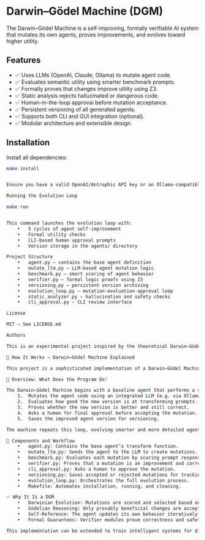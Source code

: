 # Darwin–Gödel Machine (DGM)

The Darwin–Gödel Machine is a self-improving, formally verifiable AI system that mutates its own agents, proves improvements, and evolves toward higher utility.

## Features

- ✅ Uses LLMs (OpenAI, Claude, Ollama) to mutate agent code.
- ✅ Evaluates semantic utility using smarter benchmark prompts.
- ✅ Formally proves that changes improve utility using Z3.
- ✅ Static analysis rejects hallucinated or dangerous code.
- ✅ Human-in-the-loop approval before mutation acceptance.
- ✅ Persistent versioning of all generated agents.
- ✅ Supports both CLI and GUI integration (optional).
- ✅ Modular architecture and extensible design.

## Installation

Install all dependencies:

```bash
make install


Ensure you have a valid OpenAI/Antrophic API key or an Ollama-compatible LLM installed.

Running the Evolution Loop

make run


This command launches the evolution loop with:
	•	5 cycles of agent self-improvement
	•	Formal utility checks
	•	CLI-based human approval prompts
	•	Version storage in the agents/ directory

Project Structure
	•	agent.py – contains the base agent definition
	•	mutate_llm.py – LLM-based agent mutation logic
	•	benchmark.py – smart scoring of agent behavior
	•	verifier.py – formal logic proofs using Z3
	•	versioning.py – persistent version archiving
	•	evolution_loop.py – mutation-evaluation-approval loop
	•	static_analyzer.py – hallucination and safety checks
	•	cli_approval.py – CLI review interface

License

MIT – See LICENSE.md

Authors

This is an experimental project inspired by the theoretical Darwin–Gödel Machine proposed by Jürgen Schmidhuber and others.

📘 How It Works – Darwin–Gödel Machine Explained

This project is a sophisticated implementation of a Darwin–Gödel Machine (DGM) — a theoretical construct that combines evolutionary improvement (Darwin) with formal self-verification (Gödel) to create provably self-improving software.

🔁 Overview: What Does the Program Do?

The Darwin–Gödel Machine begins with a baseline agent that performs a simple task — in this case, it defines a transform(prompt) function which processes text prompts. Over a sequence of evolution cycles, the program:
	1.	Mutates the agent code using an integrated LLM (e.g. via Ollama or OpenAI).
	2.	Evaluates how good the new version is at transforming prompts.
	3.	Proves whether the new version is better and still correct.
	4.	Asks a human for final approval before accepting the mutation.
	5.	Saves the improved agent version for versioning.

The machine repeats this loop, evolving smarter and more detailed agents over time.

🧠 Components and Workflow
	•	agent.py: Contains the base agent’s transform function.
	•	mutate_llm.py: Sends the agent to the LLM to create mutations.
	•	benchmark.py: Evaluates each mutation by scoring prompt responses.
	•	verifier.py: Proves that a mutation is an improvement and correct.
	•	cli_approval.py: Asks a human to approve the mutation.
	•	versioning.py: Saves accepted or rejected mutations for tracking.
	•	evolution_loop.py: Orchestrates the full evolution process.
	•	Makefile: Automates installation, running, and cleaning.

✅ Why It Is a DGM
	•	Darwinian Evolution: Mutations are scored and selected based on fitness.
	•	Gödelian Reasoning: Only provably beneficial changes are accepted.
	•	Self-Reference: The agent updates its own behavior iteratively.
	•	Formal Guarantees: Verifier modules prove correctness and safety.

This implementation can be extended to train intelligent systems for dialog, summarization, or code generation — with provable improvements.

